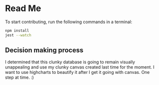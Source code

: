 # Read Me

To start contributing, run the following commands in a terminal:

~~~ bash
npm install
jest --watch
~~~

## Decision making process

I determined that this clunky database is going to remain visually unappealing and use my clunky canvas created last time for the moment. I want to use highcharts to beautify it after I get it going with canvas. One step at time. :)